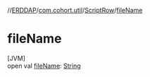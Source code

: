 //[ERDDAP](../../../index.md)/[com.cohort.util](../index.md)/[ScriptRow](index.md)/[fileName](file-name.md)

# fileName

[JVM]\
open val [fileName](file-name.md): [String](https://docs.oracle.com/en/java/javase/21/docs/api/java.base/java/lang/String.html)